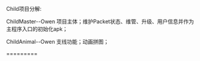 Child项目分解:

ChildMaster--Owen
项目主体；维护Packet状态、维管、升级、用户信息并作为主程序入口的初始化apk；

ChildAnimal--Owen
支线功能；动画拼图；

=========
